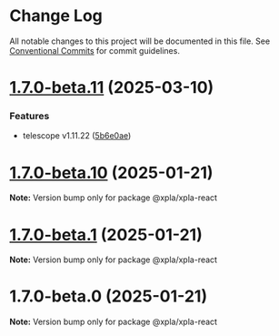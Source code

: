 # Change Log

All notable changes to this project will be documented in this file.
See [Conventional Commits](https://conventionalcommits.org) for commit guidelines.

# [1.7.0-beta.11](https://github.com/xpladev/xplajs/compare/@xpla/xpla-react@1.7.0-beta.10...@xpla/xpla-react@1.7.0-beta.11) (2025-03-10)


### Features

* telescope v1.11.22 ([5b6e0ae](https://github.com/xpladev/xplajs/commit/5b6e0aeed3f3a50ed42d7424bc1f0a0f2c7ab47a))





# [1.7.0-beta.10](https://github.com/xpladev/xplajs/compare/@xpla/xpla-react@1.7.0-beta.0...@xpla/xpla-react@1.7.0-beta.10) (2025-01-21)

**Note:** Version bump only for package @xpla/xpla-react






# [1.7.0-beta.1](https://github.com/xpladev/xplajs/compare/@xpla/xpla-react@1.7.0-beta.0...@xpla/xpla-react@1.7.0-beta.1) (2025-01-21)

**Note:** Version bump only for package @xpla/xpla-react





# 1.7.0-beta.0 (2025-01-21)

**Note:** Version bump only for package @xpla/xpla-react
